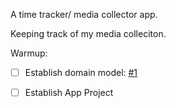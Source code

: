 A  time tracker/ media collector app.

Keeping track of my media colleciton.

Warmup:
  - [ ] Establish domain model: [#1](https://github.com/jacobandresen/munoken/issues/1)
  - [ ] Establish App Project 
 
 
